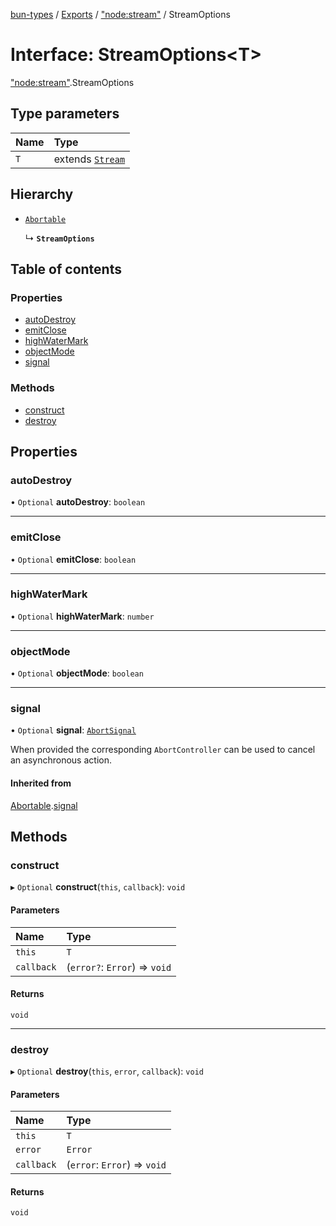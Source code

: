 [bun-types](https://oven-sh.github.io/bun-types/README.md) / [Exports](https://oven-sh.github.io/bun-types/modules.md) / ["node:stream"](https://oven-sh.github.io/bun-types/modules/node_stream_.md) / StreamOptions

# Interface: StreamOptions<T\>

["node:stream"](https://oven-sh.github.io/bun-types/modules/node_stream_.md).StreamOptions

## Type parameters

| Name | Type |
| :------ | :------ |
| `T` | extends [`Stream`](https://oven-sh.github.io/bun-types/classes/stream_.Stream.md) |

## Hierarchy

- [`Abortable`](https://oven-sh.github.io/bun-types/interfaces/events_.EventEmitter.Abortable.md)

  ↳ **`StreamOptions`**

## Table of contents

### Properties

- [autoDestroy](https://oven-sh.github.io/bun-types/interfaces/node_stream_.StreamOptions.md#autodestroy)
- [emitClose](https://oven-sh.github.io/bun-types/interfaces/node_stream_.StreamOptions.md#emitclose)
- [highWaterMark](https://oven-sh.github.io/bun-types/interfaces/node_stream_.StreamOptions.md#highwatermark)
- [objectMode](https://oven-sh.github.io/bun-types/interfaces/node_stream_.StreamOptions.md#objectmode)
- [signal](https://oven-sh.github.io/bun-types/interfaces/node_stream_.StreamOptions.md#signal)

### Methods

- [construct](https://oven-sh.github.io/bun-types/interfaces/node_stream_.StreamOptions.md#construct)
- [destroy](https://oven-sh.github.io/bun-types/interfaces/node_stream_.StreamOptions.md#destroy)

## Properties

### autoDestroy

• `Optional` **autoDestroy**: `boolean`

___

### emitClose

• `Optional` **emitClose**: `boolean`

___

### highWaterMark

• `Optional` **highWaterMark**: `number`

___

### objectMode

• `Optional` **objectMode**: `boolean`

___

### signal

• `Optional` **signal**: [`AbortSignal`](https://oven-sh.github.io/bun-types/modules.md#abortsignal)

When provided the corresponding `AbortController` can be used to cancel an asynchronous action.

#### Inherited from

[Abortable](https://oven-sh.github.io/bun-types/interfaces/events_.EventEmitter.Abortable.md).[signal](https://oven-sh.github.io/bun-types/interfaces/events_.EventEmitter.Abortable.md#signal)

## Methods

### construct

▸ `Optional` **construct**(`this`, `callback`): `void`

#### Parameters

| Name | Type |
| :------ | :------ |
| `this` | `T` |
| `callback` | (`error?`: `Error`) => `void` |

#### Returns

`void`

___

### destroy

▸ `Optional` **destroy**(`this`, `error`, `callback`): `void`

#### Parameters

| Name | Type |
| :------ | :------ |
| `this` | `T` |
| `error` | `Error` |
| `callback` | (`error`: `Error`) => `void` |

#### Returns

`void`
